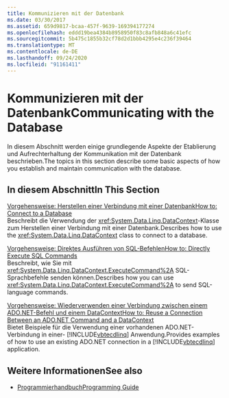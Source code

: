 ```yaml
---
title: Kommunizieren mit der Datenbank
ms.date: 03/30/2017
ms.assetid: 659d9817-bcaa-457f-9639-169394177274
ms.openlocfilehash: eddd19bea4384b8958950f83c8afb848a6c41efc
ms.sourcegitcommit: 5b475c1855b32cf78d2d1bbb4295e4c236f39464
ms.translationtype: MT
ms.contentlocale: de-DE
ms.lasthandoff: 09/24/2020
ms.locfileid: "91161411"
---
```

# <a name="communicating-with-the-database"></a><span data-ttu-id="b4cde-102">Kommunizieren mit der Datenbank</span><span class="sxs-lookup"><span data-stu-id="b4cde-102">Communicating with the Database</span></span>

<span data-ttu-id="b4cde-103">In diesem Abschnitt werden einige grundlegende Aspekte der Etablierung und Aufrechterhaltung der Kommunikation mit der Datenbank beschrieben.</span><span class="sxs-lookup"><span data-stu-id="b4cde-103">The topics in this section describe some basic aspects of how you establish and maintain communication with the database.</span></span>  
  
## <a name="in-this-section"></a><span data-ttu-id="b4cde-104">In diesem Abschnitt</span><span class="sxs-lookup"><span data-stu-id="b4cde-104">In This Section</span></span>  

 [<span data-ttu-id="b4cde-105">Vorgehensweise: Herstellen einer Verbindung mit einer Datenbank</span><span class="sxs-lookup"><span data-stu-id="b4cde-105">How to: Connect to a Database</span></span>](how-to-connect-to-a-database.md)  
 <span data-ttu-id="b4cde-106">Beschreibt die Verwendung der <xref:System.Data.Linq.DataContext>-Klasse zum Herstellen einer Verbindung mit einer Datenbank.</span><span class="sxs-lookup"><span data-stu-id="b4cde-106">Describes how to use the <xref:System.Data.Linq.DataContext> class to connect to a database.</span></span>  
  
 [<span data-ttu-id="b4cde-107">Vorgehensweise: Direktes Ausführen von SQL-Befehlen</span><span class="sxs-lookup"><span data-stu-id="b4cde-107">How to: Directly Execute SQL Commands</span></span>](how-to-directly-execute-sql-commands.md)  
 <span data-ttu-id="b4cde-108">Beschreibt, wie Sie mit <xref:System.Data.Linq.DataContext.ExecuteCommand%2A> SQL-Sprachbefehle senden können.</span><span class="sxs-lookup"><span data-stu-id="b4cde-108">Describes how you can use <xref:System.Data.Linq.DataContext.ExecuteCommand%2A> to send SQL-language commands.</span></span>  
  
 [<span data-ttu-id="b4cde-109">Vorgehensweise: Wiederverwenden einer Verbindung zwischen einem ADO.NET-Befehl und einem DataContext</span><span class="sxs-lookup"><span data-stu-id="b4cde-109">How to: Reuse a Connection Between an ADO.NET Command and a DataContext</span></span>](how-to-reuse-a-connection-between-an-ado-net-command-and-a-datacontext.md)  
 <span data-ttu-id="b4cde-110">Bietet Beispiele für die Verwendung einer vorhandenen ADO.NET-Verbindung in einer- [!INCLUDE[vbtecdlinq](../../../../../../includes/vbtecdlinq-md.md)] Anwendung.</span><span class="sxs-lookup"><span data-stu-id="b4cde-110">Provides examples of how to use an existing ADO.NET connection in a [!INCLUDE[vbtecdlinq](../../../../../../includes/vbtecdlinq-md.md)] application.</span></span>  
  
## <a name="see-also"></a><span data-ttu-id="b4cde-111">Weitere Informationen</span><span class="sxs-lookup"><span data-stu-id="b4cde-111">See also</span></span>

- [<span data-ttu-id="b4cde-112">Programmierhandbuch</span><span class="sxs-lookup"><span data-stu-id="b4cde-112">Programming Guide</span></span>](programming-guide.md)
